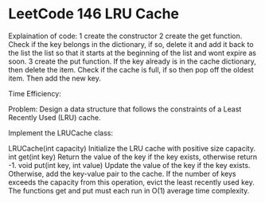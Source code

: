 # LeetCode 146 LRU Cache
Explaination of code:
1 create the constructor
2 create the get function. Check if the key belongs in the dictionary, if so, delete it and add it back to the list the list so that it starts at the beginning of the list and wont expire as soon.
3 create the put function. If the key already is in the cache dictionary, then delete the item. Check if the cache is full, if so then pop off the oldest item. Then add the new key.

Time Efficiency: 

Problem:
Design a data structure that follows the constraints of a Least Recently Used (LRU) cache.

Implement the LRUCache class:

LRUCache(int capacity) Initialize the LRU cache with positive size capacity.
int get(int key) Return the value of the key if the key exists, otherwise return -1.
void put(int key, int value) Update the value of the key if the key exists. Otherwise, add the key-value pair to the cache. If the number of keys exceeds the capacity from this operation, evict the least recently used key.
The functions get and put must each run in O(1) average time complexity.
